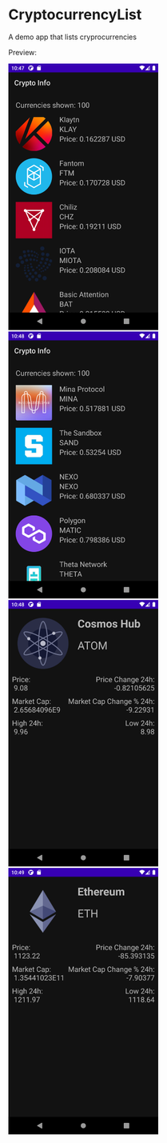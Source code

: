 # CryptocurrencyList
A demo app that lists cryprocurrencies

Preview:

<img width="300px" src="images/Screen 1.png" /> 
&emsp; &emsp; 
<img width="300px" src="images/Screen 2.png" /> 
&emsp; &emsp; 
<img width="300px" src="images/Screen 3.png" /> 
&emsp; &emsp; 
<img width="300px" src="images/Screen 4.png" /> 
